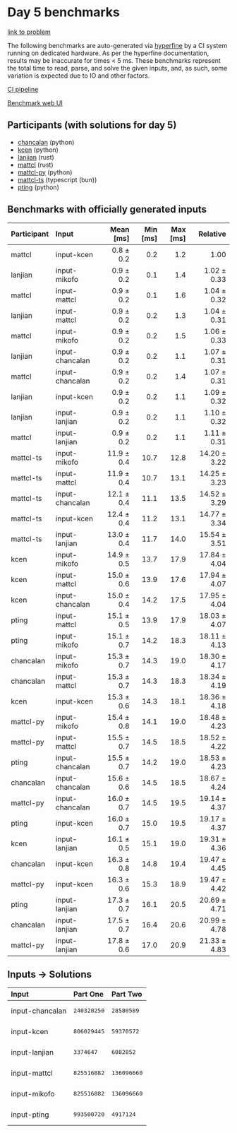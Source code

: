 # Day 5 benchmarks

[link to problem](https://adventofcode.com/2023/day/5)

The following benchmarks are auto-generated via
[hyperfine](https://github.com/sharkdp/hyperfine) by a CI system running on
dedicated hardware. As per the hyperfine documentation, results may be
inaccurate for times < 5 ms. These benchmarks represent the total time to read,
parse, and solve the given inputs, and, as such, some variation is expected due
to IO and other factors.

[CI pipeline](http://ci.papercode.net:8080/teams/main/pipelines/aoc2023)

[Benchmark web UI](https://aoc.ancalagon.black)


## Participants (with solutions for day 5)

- [chancalan](https://github.com/chancalan/aoc2023) (python)
- [kcen](https://github.com/kcen/aoc2023) (python)
- [lanjian](https://github.com/lanjian/aoc-2023) (rust)
- [mattcl](https://github.com/mattcl/aoc2023) (rust)
- [mattcl-py](https://github.com/mattcl/aoc2023-py) (python)
- [mattcl-ts](https://github.com/mattcl/aoc2023-js) (typescript (bun))
- [pting](https://github.com/pting/aoc2023) (python)


## Benchmarks with officially generated inputs

| Participant | Input | Mean [ms] | Min [ms] | Max [ms] | Relative |
|:---|:---|---:|---:|---:|---:|
| mattcl | input-kcen | 0.8 ± 0.2 | 0.2 | 1.2 | 1.00 |
| lanjian | input-mikofo | 0.9 ± 0.2 | 0.1 | 1.4 | 1.02 ± 0.33 |
| mattcl | input-mattcl | 0.9 ± 0.2 | 0.1 | 1.6 | 1.04 ± 0.32 |
| lanjian | input-mattcl | 0.9 ± 0.2 | 0.2 | 1.3 | 1.04 ± 0.31 |
| mattcl | input-mikofo | 0.9 ± 0.2 | 0.2 | 1.5 | 1.06 ± 0.33 |
| lanjian | input-chancalan | 0.9 ± 0.2 | 0.2 | 1.1 | 1.07 ± 0.31 |
| mattcl | input-chancalan | 0.9 ± 0.2 | 0.2 | 1.4 | 1.07 ± 0.31 |
| lanjian | input-kcen | 0.9 ± 0.2 | 0.2 | 1.1 | 1.09 ± 0.32 |
| lanjian | input-lanjian | 0.9 ± 0.2 | 0.2 | 1.1 | 1.10 ± 0.32 |
| mattcl | input-lanjian | 0.9 ± 0.2 | 0.2 | 1.1 | 1.11 ± 0.31 |
| mattcl-ts | input-mikofo | 11.9 ± 0.4 | 10.7 | 12.8 | 14.20 ± 3.22 |
| mattcl-ts | input-mattcl | 11.9 ± 0.4 | 10.7 | 13.1 | 14.25 ± 3.23 |
| mattcl-ts | input-chancalan | 12.1 ± 0.4 | 11.1 | 13.5 | 14.52 ± 3.29 |
| mattcl-ts | input-kcen | 12.4 ± 0.4 | 11.2 | 13.1 | 14.77 ± 3.34 |
| mattcl-ts | input-lanjian | 13.0 ± 0.4 | 11.7 | 14.0 | 15.54 ± 3.51 |
| kcen | input-mikofo | 14.9 ± 0.5 | 13.7 | 17.9 | 17.84 ± 4.04 |
| kcen | input-mattcl | 15.0 ± 0.6 | 13.9 | 17.6 | 17.94 ± 4.07 |
| kcen | input-chancalan | 15.0 ± 0.4 | 14.2 | 17.5 | 17.95 ± 4.04 |
| pting | input-mattcl | 15.1 ± 0.5 | 13.9 | 17.9 | 18.03 ± 4.07 |
| pting | input-mikofo | 15.1 ± 0.7 | 14.2 | 18.3 | 18.11 ± 4.13 |
| chancalan | input-mikofo | 15.3 ± 0.7 | 14.3 | 19.0 | 18.30 ± 4.17 |
| chancalan | input-mattcl | 15.3 ± 0.7 | 14.3 | 18.3 | 18.34 ± 4.19 |
| kcen | input-kcen | 15.3 ± 0.6 | 14.3 | 18.1 | 18.36 ± 4.18 |
| mattcl-py | input-mikofo | 15.4 ± 0.8 | 14.1 | 19.0 | 18.48 ± 4.23 |
| mattcl-py | input-mattcl | 15.5 ± 0.7 | 14.5 | 18.5 | 18.52 ± 4.22 |
| pting | input-chancalan | 15.5 ± 0.7 | 14.2 | 19.0 | 18.53 ± 4.23 |
| chancalan | input-chancalan | 15.6 ± 0.6 | 14.5 | 18.5 | 18.67 ± 4.24 |
| mattcl-py | input-chancalan | 16.0 ± 0.7 | 14.5 | 19.5 | 19.14 ± 4.37 |
| pting | input-kcen | 16.0 ± 0.7 | 15.0 | 19.5 | 19.17 ± 4.37 |
| kcen | input-lanjian | 16.1 ± 0.5 | 15.1 | 19.0 | 19.31 ± 4.36 |
| chancalan | input-kcen | 16.3 ± 0.8 | 14.8 | 19.4 | 19.47 ± 4.45 |
| mattcl-py | input-kcen | 16.3 ± 0.6 | 15.3 | 18.9 | 19.47 ± 4.42 |
| pting | input-lanjian | 17.3 ± 0.7 | 16.1 | 20.5 | 20.69 ± 4.71 |
| chancalan | input-lanjian | 17.5 ± 0.7 | 16.4 | 20.6 | 20.99 ± 4.78 |
| mattcl-py | input-lanjian | 17.8 ± 0.6 | 17.0 | 20.9 | 21.33 ± 4.83 |


## Inputs -> Solutions

| Input | Part One | Part Two |
|:---|:---|:---|
|input-chancalan|<pre>240320250</pre>|<pre>28580589</pre>|
|input-kcen|<pre>806029445</pre>|<pre>59370572</pre>|
|input-lanjian|<pre>3374647</pre>|<pre>6082852</pre>|
|input-mattcl|<pre>825516882</pre>|<pre>136096660</pre>|
|input-mikofo|<pre>825516882</pre>|<pre>136096660</pre>|
|input-pting|<pre>993500720</pre>|<pre>4917124</pre>|